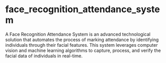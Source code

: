 # face_recognition_attendance_system
A Face Recognition Attendance System is an advanced technological solution that automates the process of marking attendance by identifying individuals through their facial features. This system leverages computer vision and machine learning algorithms to capture, process, and verify the facial data of individuals in real-time.
